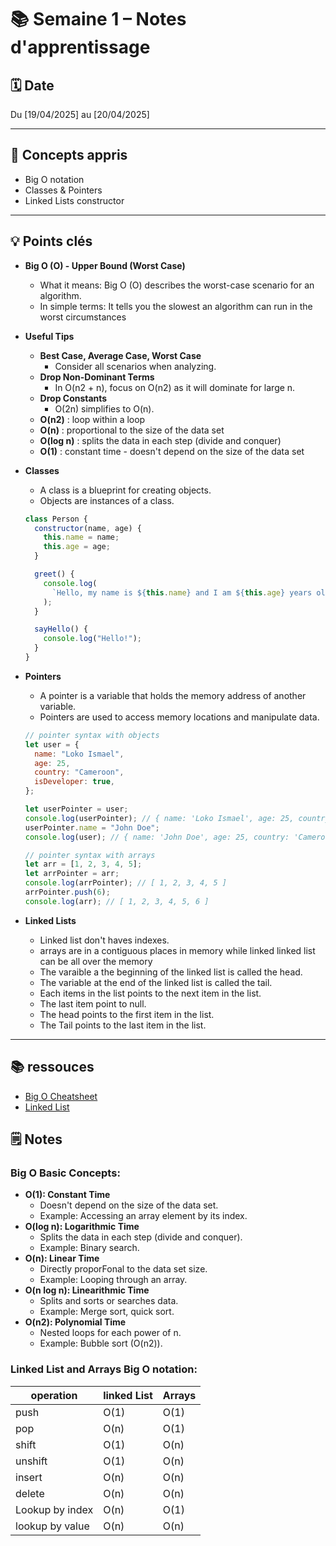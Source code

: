 # 📚 Semaine 1 – Notes d'apprentissage

## 🗓️ Date

Du [19/04/2025] au [20/04/2025]

---

## 🧠 Concepts appris

- Big O notation
- Classes & Pointers
- Linked Lists constructor

---

## 💡 Points clés

- **Big O (O) - Upper Bound (Worst Case)**
  - What it means: Big O (O) describes the worst-case scenario for an algorithm.
  - In simple terms: It tells you the slowest an algorithm can run in the worst
    circumstances
- **Useful Tips**
  - **Best Case, Average Case, Worst Case**
    - Consider all scenarios when analyzing.
  - **Drop Non-Dominant Terms**
    - In O(n2 + n), focus on O(n2) as it will dominate for large n.
  - **Drop Constants**
    - O(2n) simplifies to O(n).
  - **O(n2)** : loop within a loop
  - **O(n)** : proportional to the size of the data set
  - **O(log n)** : splits the data in each step (divide and conquer)
  - **O(1)** : constant time - doesn't depend on the size of the data set
- **Classes**

  - A class is a blueprint for creating objects.
  - Objects are instances of a class.

  ```javascript
  class Person {
    constructor(name, age) {
      this.name = name;
      this.age = age;
    }

    greet() {
      console.log(
        `Hello, my name is ${this.name} and I am ${this.age} years old.`
      );
    }

    sayHello() {
      console.log("Hello!");
    }
  }
  ```

- **Pointers**

  - A pointer is a variable that holds the memory address of another variable.
  - Pointers are used to access memory locations and manipulate data.

  ```javascript
  // pointer syntax with objects
  let user = {
    name: "Loko Ismael",
    age: 25,
    country: "Cameroon",
    isDeveloper: true,
  };

  let userPointer = user;
  console.log(userPointer); // { name: 'Loko Ismael', age: 25, country: 'Cameroon', isDeveloper: true }
  userPointer.name = "John Doe";
  console.log(user); // { name: 'John Doe', age: 25, country: 'Cameroon', isDeveloper: true }

  // pointer syntax with arrays
  let arr = [1, 2, 3, 4, 5];
  let arrPointer = arr;
  console.log(arrPointer); // [ 1, 2, 3, 4, 5 ]
  arrPointer.push(6);
  console.log(arr); // [ 1, 2, 3, 4, 5, 6 ]
  ```

- **Linked Lists**

  - Linked list don't haves indexes.
  - arrays are in a contiguous places in memory while linked linked list can be all over the memory
  - The varaible a the beginning of the linked list is called the head.
  - The variable at the end of the linked list is called the tail.
  - Each items in the list points to the next item in the list.
  - The last item point to null.
  - The head points to the first item in the list.
  - The Tail points to the last item in the list.

---

## 📚 ressouces

- [Big O Cheatsheet](https://www.bigocheatsheet.com/)
- [Linked List](https://www.freecodecamp.org/news/implementing-a-linked-list-in-javascript/)

## 🗒️ Notes

### Big O Basic Concepts:

- **O(1): Constant Time**
  - Doesn't depend on the size of the data set.
  - Example: Accessing an array element by its index.
- **O(log n): Logarithmic Time**
  - Splits the data in each step (divide and conquer).
  - Example: Binary search.
- **O(n): Linear Time**
  - Directly proporFonal to the data set size.
  - Example: Looping through an array.
- **O(n log n): Linearithmic Time**
  - Splits and sorts or searches data.
  - Example: Merge sort, quick sort.
- **O(n2): Polynomial Time**
  - Nested loops for each power of n.
  - Example: Bubble sort (O(n2)).

### Linked List and Arrays Big O notation:

| operation       | linked List | Arrays |
| --------------- | ----------- | ------ |
| push            | O(1)        | O(1)   |
| pop             | O(n)        | O(1)   |
| shift           | O(1)        | O(n)   |
| unshift         | O(1)        | O(n)   |
| insert          | O(n)        | O(n)   |
| delete          | O(n)        | O(n)   |
| Lookup by index | O(n)        | O(1)   |
| lookup by value | O(n)        | O(n)   |
